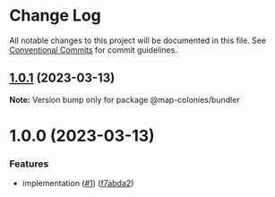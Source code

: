 # Change Log

All notable changes to this project will be documented in this file.
See [Conventional Commits](https://conventionalcommits.org) for commit guidelines.

## [1.0.1](https://github.com/MapColonies/bundler/compare/v1.0.0...v1.0.1) (2023-03-13)

**Note:** Version bump only for package @map-colonies/bundler





# 1.0.0 (2023-03-13)


### Features

* implementation ([#1](https://github.com/MapColonies/bundler/issues/1)) ([f7abda2](https://github.com/MapColonies/bundler/commit/f7abda23cce01f91ed3a6ae107f511d5f9909163))
